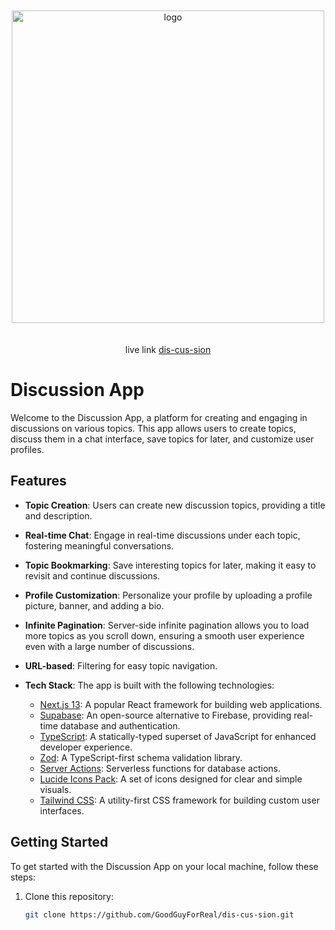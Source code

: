 <br>
<br>
<div align="center">
<img width="500" alt="logo" src="https://github.com/GoodGuyForReal/dis-cus-sion/assets/99910240/542e42e4-3a46-4323-84dc-c8485a472774">
</div>
<br>
<br>

<div align="center">
live link <a href="https://dis-cus-sion.vercel.app/" target="_blank">dis-cus-sion</a>
</div>

# Discussion App
Welcome to the Discussion App, a platform for creating and engaging in discussions on various topics. This app allows users to create topics, discuss them in a chat interface, save topics for later, and customize user profiles.

## Features

- **Topic Creation**: Users can create new discussion topics, providing a title and description.

- **Real-time Chat**: Engage in real-time discussions under each topic, fostering meaningful conversations.

- **Topic Bookmarking**: Save interesting topics for later, making it easy to revisit and continue discussions.

- **Profile Customization**: Personalize your profile by uploading a profile picture, banner, and adding a bio.

- **Infinite Pagination**: Server-side infinite pagination allows you to load more topics as you scroll down, ensuring a smooth user experience even with a large number of discussions.

- **URL-based**: Filtering for easy topic navigation.


- **Tech Stack**: The app is built with the following technologies:
  - [Next.js 13](https://nextjs.org/): A popular React framework for building web applications.
  - [Supabase](https://supabase.io/): An open-source alternative to Firebase, providing real-time database and authentication.
  - [TypeScript](https://www.typescriptlang.org/): A statically-typed superset of JavaScript for enhanced developer experience.
  - [Zod](https://www.npmjs.com/package/zod): A TypeScript-first schema validation library.
  - [Server Actions](https://supabase.com/docs/guides/auth/auth-helpers/nextjs#server-actions): Serverless functions for database actions.
  - [Lucide Icons Pack](https://lucide.dev/): A set of icons designed for clear and simple visuals.
  - [Tailwind CSS](https://tailwindcss.com/): A utility-first CSS framework for building custom user interfaces.

## Getting Started

To get started with the Discussion App on your local machine, follow these steps:

1. Clone this repository:

   ```bash
   git clone https://github.com/GoodGuyForReal/dis-cus-sion.git
